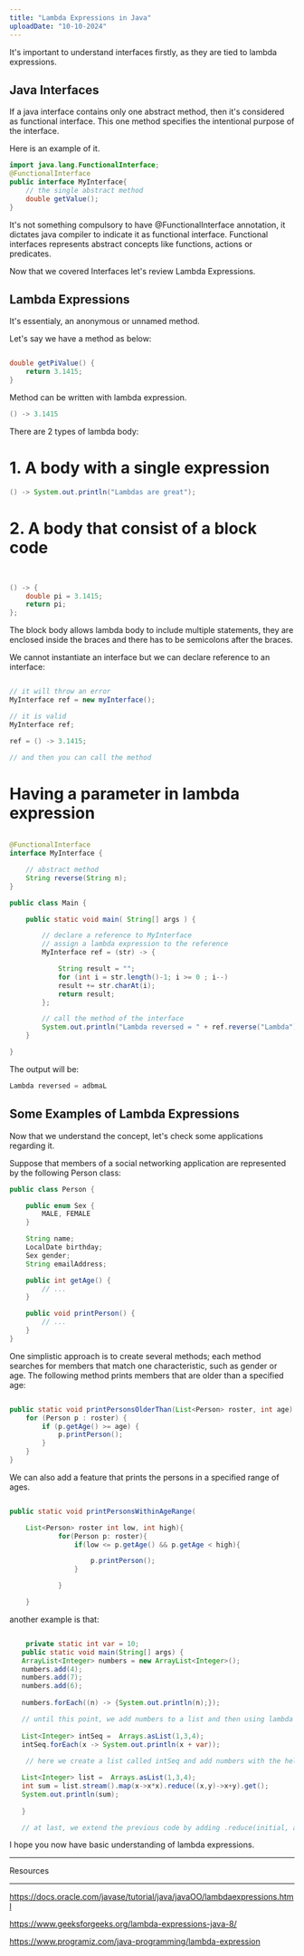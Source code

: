 ```yaml
---
title: "Lambda Expressions in Java"
uploadDate: "10-10-2024"
---
```



It's important to understand interfaces firstly, as they are tied to lambda expressions.

## Java Interfaces

If a java interface contains only one abstract method, then it's considered as functional interface. This one method specifies the intentional purpose of the interface. 

Here is an example of it.

```java
import java.lang.FunctionalInterface;
@FunctionalInterface
public interface MyInterface{
    // the single abstract method
    double getValue();
}


```

It's not something compulsory to have @FunctionalInterface annotation, it dictates java compiler to indicate it as functional interface.
Functional interfaces represents abstract concepts like functions, actions or predicates.

Now that we covered Interfaces let's review Lambda Expressions.

## Lambda Expressions

It's essentialy, an anonymous or unnamed method.

Let's say we have a method as below:

```java

double getPiValue() {
    return 3.1415;
}

```

Method can be written with lambda expression.

```java
() -> 3.1415


```

There are 2 types of lambda body:

# 1. A body with a single expression

```java
() -> System.out.println("Lambdas are great");

```

# 2. A body that consist of a block code

```java


() -> {
    double pi = 3.1415;
    return pi;
};


```

The block body allows lambda body to include multiple statements, they are enclosed inside the braces and there has to be semicolons after the braces.

We cannot instantiate an interface but we can declare reference to an interface:

```java

// it will throw an error
MyInterface ref = new myInterface();

// it is valid
MyInterface ref;

ref = () -> 3.1415;

// and then you can call the method

```

# Having a parameter in lambda expression

```java

@FunctionalInterface
interface MyInterface {

    // abstract method
    String reverse(String n);
}

public class Main {

    public static void main( String[] args ) {

        // declare a reference to MyInterface
        // assign a lambda expression to the reference
        MyInterface ref = (str) -> {

            String result = "";
            for (int i = str.length()-1; i >= 0 ; i--)
            result += str.charAt(i);
            return result;
        };

        // call the method of the interface
        System.out.println("Lambda reversed = " + ref.reverse("Lambda"));
    }

}

```

The output will be:

```java
Lambda reversed = adbmaL
```


## Some Examples of Lambda Expressions


Now that we understand the concept, let's check some applications regarding it.


Suppose that members of a social networking application are represented by the following Person class:
```java
public class Person {

    public enum Sex {
        MALE, FEMALE
    }

    String name;
    LocalDate birthday;
    Sex gender;
    String emailAddress;

    public int getAge() {
        // ...
    }

    public void printPerson() {
        // ...
    }
}
```

One simplistic approach is to create several methods; each method searches for members that match one characteristic, such as gender or age. The following method prints members that are older than a specified age:

```java

public static void printPersonsOlderThan(List<Person> roster, int age) {
    for (Person p : roster) {
        if (p.getAge() >= age) {
            p.printPerson();
        }
    }
}

```

We can also add a feature that prints the persons in a specified range of ages.

```java

public static void printPersonsWithinAgeRange(

    List<Person> roster int low, int high){
            for(Person p: roster){
                if(low <= p.getAge() && p.getAge < high){

                    p.printPerson();    
                }

            }

    }
```


another example is that:

```java

    private static int var = 10;
   public static void main(String[] args) {
   ArrayList<Integer> numbers = new ArrayList<Integer>();
   numbers.add(4);
   numbers.add(7);
   numbers.add(6);
   
   numbers.forEach((n) -> {System.out.println(n);});

   // until this point, we add numbers to a list and then using lambda expressions we print them out.
   
   List<Integer> intSeq =  Arrays.asList(1,3,4);
   intSeq.forEach(x -> System.out.println(x + var));  
   
    // here we create a list called intSeq and add numbers with the help of Arrays.asList() method and then print them out.

   List<Integer> list =  Arrays.asList(1,3,4);
   int sum = list.stream().map(x->x*x).reduce((x,y)->x+y).get();
   System.out.println(sum);
   
   }

   // at last, we extend the previous code by adding .reduce(initial, accumulator) to summing up the numbers and the .get() method to return the specified elements.

```

I hope you now have basic understanding of lambda expressions. 

_________________________________________________________________________________________
Resources
_____________________________________________________________________________________

https://docs.oracle.com/javase/tutorial/java/javaOO/lambdaexpressions.html

https://www.geeksforgeeks.org/lambda-expressions-java-8/

https://www.programiz.com/java-programming/lambda-expression